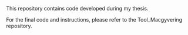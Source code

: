 This repository contains code developed during my thesis.

For the final code and instructions, please refer to the Tool_Macgyvering repository.
